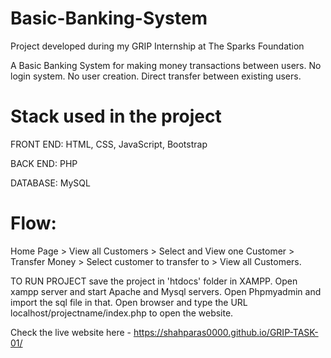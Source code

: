 # Basic-Banking-System

Project developed during my GRIP Internship at The Sparks Foundation

A Basic Banking System for making money transactions between users.
No login system. No user creation. 
Direct transfer between existing users.

# Stack used in the project
FRONT END: HTML, CSS, JavaScript, Bootstrap

BACK END: PHP

DATABASE: MySQL

# Flow:
Home Page > View all Customers > Select and View one
Customer > Transfer Money > Select customer to transfer to >
View all Customers.

TO RUN PROJECT save the project in 'htdocs' folder in XAMPP. 
Open xampp server and start Apache and Mysql servers.
Open Phpmyadmin and import the sql file in that.
Open browser and type the URL localhost/projectname/index.php to open the website.

Check the live website here - https://shahparas0000.github.io/GRIP-TASK-01/
